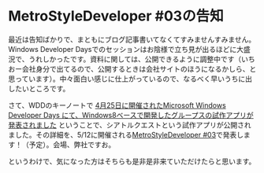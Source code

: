 # MetroStyleDeveloper #03の告知

最近は告知ばかりで、まともにブログ記事書いてなくてすみませんすみません。Windows Developer Daysでのセッションはお陰様で立ち見が出るほどに大盛況で、うれしかったです。資料に関しては、公開できるように調整中です（いちおー会社身分で出てるので、公開するときは会社サイトのほうになるかしら、と思っています）。中々面白い感じに仕上がっているので、なるべく早いうちに出したいところです。

さて、WDDのキーノートで [4月25日に開催されたMicrosoft Windows Developer Days にて、Windows8ベースで開発したグループスの試作アプリが発表されました](http://gloops.com/news/2012/04/425microsoft-windows-developer-days-windows8.html) ということで、シアトルクエストという試作アプリが公開されました。その詳細を、5/12に開催される[MetroStyleDeveloper #03](http://metrostyledev.net/index.php/event/20120512/)で発表します！（予定）。会場、弊社ですお。

というわけで、気になった方はそちらも是非是非来ていただけたらと思います。